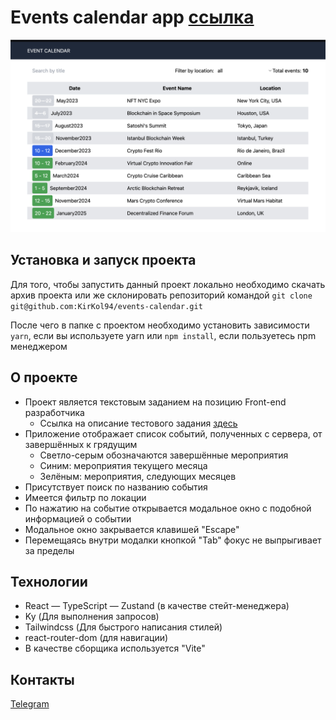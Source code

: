 # Events calendar app [ссылка](https://e-calendar.netlify.app/)

![Изображение](./screen.png "Скриншот приложения")

## Установка и запуск проекта

Для того, чтобы запустить данный проект локально необходимо скачать архив проекта или же склонировать репозиторий командой `git clone git@github.com:KirKol94/events-calendar.git`

После чего в папке с проектом необходимо установить зависимости `yarn`, если вы используете yarn или `npm install`, если пользуетесь npm менеджером

## О проекте

- Проект является текстовым заданием на позицию Front-end разработчика
   - Ссылка на описание тестового задания [здесь](https://terms-burn-uda.craft.me/f4Z2VTzWxELWN9)
- Приложение отображает список событий, полученных с сервера, от завершённых к грядущим
   - Светло-серым обозначаются завершённые мероприятия
   - Синим: мероприятия текущего месяца
   - Зелёным: мероприятия, следующих месяцев 
- Присутствует поиск по названию события
- Имеется фильтр по локации
- По нажатию на событие открывается модальное окно с подобной информацией о событии
 - Модальное окно закрывается клавишей "Escape"
 - Перемещаясь внутри модалки кнопкой "Tab" фокус не выпрыгивает за пределы 

## Технологии

- React
— TypeScript
— Zustand (в качестве стейт-менеджера)
- Ky (Для выполнения запросов)
- Tailwindcss (Для быстрого написания стилей)
- react-router-dom (для навигации)
- В качестве сборщика используется "Vite"

## Контакты

[Telegram](https://t.me/k0lchanov)